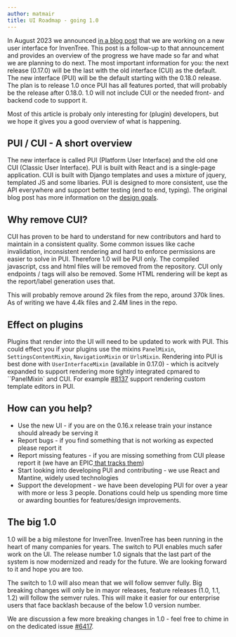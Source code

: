 ```yaml
---
author: matmair
title: UI Roadmap - going 1.0
---
```


In August 2023 we announced [in a blog post](./2023-08-28-react.md) that we are working on a new user interface for InvenTree. This post is a follow-up to that announcement and provides an overview of the progress we have made so far and what we are planning to do next.
The most important information for you: the next release (0.17.0) will be the last with the old interface (CUI) as the default. The new interface (PUI) will be the default starting with the 0.18.0 release.  
The plan is to release 1.0 once PUI has all features ported, that will probably be the release after 0.18.0. 1.0 will not include CUI or the needed front- and backend code to support it.

Most of this article is probaly only interesting for (plugin) developers, but we hope it gives you a good overview of what is happening.

## PUI / CUI - A short overview

The new interface is called PUI (Platform User Interface) and the old one CUI (Classic User Interface). PUI is built with React and is a single-page application. CUI is built with Django templates and uses a mixture of jquery, templated JS and some libaries.
PUI is designed to more consistent, use the API everywhere and support better testing (end to end, typing). The original blog post has more information on the [design goals](./2023-08-28-react.md#design-goals).

## Why remove CUI?

CUI has proven to be hard to understand for new contributors and hard to maintain in a consistent quality. Some common issues like cache invalidation, inconsistent rendering and hard to enforce permissions are easier to solve in PUI.
Therefore 1.0 will be PUI only. The compiled javascript, css and html files will be removed from the repository. CUI only endpoints / tags will also be removed. Some HTML rendering will be kept as the report/label generation uses that.

This will probably remove around 2k files from the repo, around 370k lines. As of writing we have 4.4k files and 2.4M lines in the repo.

## Effect on plugins

Plugins that render into the UI will need to be updated to work with PUI. This could effect you if your plugins use the mixins `PanelMixin`, `SettingsContentMixin`, `NavigationMixin` or `UrlsMixin`. Rendering into PUI is best done with `UserInterfaceMixin` (available in 0.17.0) - which is acitvely expanded to support rendering more tightly integrated cpmared to ``PanelMixin` and CUI. For example [#8137](https://github.com/inventree/InvenTree/pull/8137) support rendering custom template editors in PUI.

## How can you help?

- Use the new UI - if you are on the 0.16.x release train your instance should already be serving it
- Report bugs - if you find something that is not working as expected please report it
- Report missing features - if you are missing something from CUI please report it (we have an EPIC[ that tracks them](https://github.com/inventree/InvenTree/issues/5212))
- Start looking into developing PUI and contributing - we use React and Mantine, widely used technologies
- Support the development - we have been developing PUI for over a year with more or less 3 people. Donations could help us spending more time or awarding bounties for features/design improvements.

## The big 1.0

1.0 will be a big milestone for InvenTree. InvenTree has been running in the heart of many companies for years. The switch to PUI enables much safer work on the UI. The release number 1.0 signals that the last part of the system is now modernized and ready for the future. We are looking forward to it and hope you are too.

The switch to 1.0 will also mean that we will follow semver fully. Big breaking changes will only be in mayor releases, feature releases (1.0, 1.1, 1.2) will follow the semver rules. This will make it easier for our enterprise users that face backlash because of the below 1.0 version number.

We are discussion a few more breaking changes in 1.0 - feel free to chime in on the dedicated issue [#6417](https://github.com/inventree/InvenTree/issues/6417).
